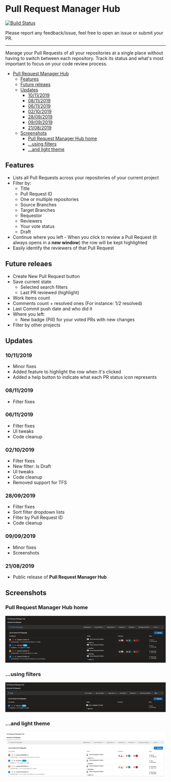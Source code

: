 # Pull Request Manager Hub

[![Build Status](https://dev.azure.com/caixaazul/Pull%20Request%20Manager%20Hub/_apis/build/status/cribeiro84.azure-devops-pull-request-hub?branchName=master)](https://dev.azure.com/caixaazul/Pull%20Request%20Manager%20Hub/_build/latest?definitionId=11&branchName=master)

Please report any feedback/issue, feel free to open an issue or submit your PR.

------

Manage your Pull Requests of all your repositories at a single place without having to switch between each repository. Track its status and what's most important to focus on your code review process.

- [Pull Request Manager Hub](#pull-request-manager-hub)
  - [Features](#features)
  - [Future releaes](#future-releaes)
  - [Updates](#updates)
    - [10/11/2019](#10112019)
    - [08/11/2019](#08112019)
    - [06/11/2019](#06112019)
    - [02/10/2019](#02102019)
    - [28/09/2019](#28092019)
    - [09/09/2019](#09092019)
    - [21/08/2019](#21082019)
  - [Screenshots](#screenshots)
    - [Pull Request Manager Hub home](#pull-request-manager-hub-home)
    - [...using filters](#using-filters)
    - [...and light theme](#and-light-theme)

## Features

- Lists all Pull Requests across your repositories of your current project
- Filter by:
  - Title
  - Pull Request ID
  - One or multiple repositories
  - Source Branches
  - Target Branches
  - Requestor
  - Reviewers
  - Your vote status
  - Draft
- Continue where you left - When you click to review a Pull Request (it always opens in a **new window**) the row will be kept highlighted
- Easily identify the reviewers of that Pull Request

## Future releaes

- Create New Pull Request button
- Save current state
  - Selected search filters
  - Last PR reviewed (highlight)
- Work Items count
- Comments count + resolved ones (For instance: 1/2 resolved)
- Last Commit push date and who did it
- Where you left:
  - New badge (Pill) for your voted PRs with new changes
- Filter by other projects

## Updates

### 10/11/2019

- Minor fixes
- Added feature to highlight the row when it's clicked
- Added a help button to indicate what each PR status icon represents

### 08/11/2019

- Filter fixes

### 06/11/2019

- Filter fixes
- UI tweaks
- Code cleanup

### 02/10/2019

- Filter fixes
- New filter: Is Draft
- UI tweaks
- Code cleanup
- Removed support for TFS

### 28/09/2019

- Filter fixes
- Sort filter dropdown lists
- Filter by Pull Request ID
- Code cleanup

### 09/09/2019

- Minor fixes
- Screenshots

### 21/08/2019

- Public release of **Pull Request Manager Hub**

## Screenshots

### Pull Request Manager Hub home

![Pull Request Manager Hub - No filter](marketplace/screenshots/screenshot-01.png)

### ...using filters

![Pull Request Manager Hub - Filtering](marketplace/screenshots/screenshot-02.png)

### ...and light theme

![Pull Request Manager Hub - Light Theme](marketplace/screenshots/screenshot-03.png)
